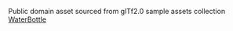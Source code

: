 Public domain asset sourced from glTf2.0 sample assets collection [WaterBottle](https://github.com/KhronosGroup/glTF-Sample-Models/tree/main/2.0/WaterBottle)
